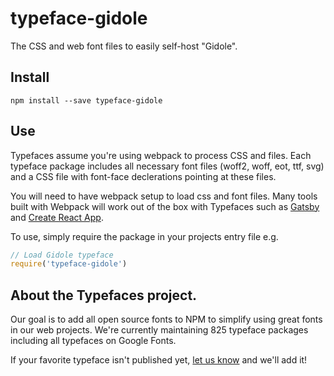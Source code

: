 
# typeface-gidole

The CSS and web font files to easily self-host "Gidole".

## Install

`npm install --save typeface-gidole`

## Use

Typefaces assume you're using webpack to process CSS and files. Each typeface
package includes all necessary font files (woff2, woff, eot, ttf, svg) and
a CSS file with font-face declerations pointing at these files.

You will need to have webpack setup to load css and font files. Many tools built
with Webpack will work out of the box with Typefaces such as [Gatsby](https://github.com/gatsbyjs/gatsby)
and [Create React App](https://github.com/facebookincubator/create-react-app).

To use, simply require the package in your projects entry file e.g.

```javascript
// Load Gidole typeface
require('typeface-gidole')
```

## About the Typefaces project.

Our goal is to add all open source fonts to NPM to simplify using great fonts in
our web projects. We're currently maintaining 825 typeface packages
including all typefaces on Google Fonts.

If your favorite typeface isn't published yet, [let us know](https://github.com/KyleAMathews/typefaces)
and we'll add it!
